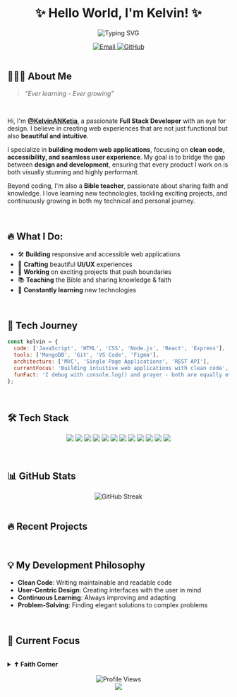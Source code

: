 <h1 align="center">✨ Hello World, I'm Kelvin! ✨</h1>
<p align="center">
  <img src="https://readme-typing-svg.herokuapp.com?font=Fira+Code&pause=1000&color=6A5ACD&center=true&vCenter=true&width=435&lines=Full+Stack+Web+Developer;UI%2FUX+Designer;Christian+Bible+Teacher;Problem+Solver;Creative+Thinker" alt="Typing SVG" />
</p>

<div align="center">
  <a href="mailto:kelvinkwabenanketia@gmail.com">
    <img src="https://img.shields.io/badge/Email-D14836?style=for-the-badge&logo=gmail&logoColor=white" alt="Email" />
  </a>
  <a href="https://github.com/KelvinANketia">
    <img src="https://img.shields.io/badge/GitHub-100000?style=for-the-badge&logo=github&logoColor=white" alt="GitHub" />
  </a>
  <!-- Add your other social links here (LinkedIn, Twitter, etc.) -->
</div>

<br/>

## 👨🏾‍💻 About Me

> *"Ever learning - Ever growing"*

<br/>

Hi, I'm **[@KelvinANKetia](https://github.com/KelvinANKetia)**, a passionate **Full Stack Developer** with an eye for design. I believe in creating web experiences that are not just functional but also **beautiful and intuitive**.

I specialize in **building modern web applications**, focusing on **clean code, accessibility, and seamless user experience**. My goal is to bridge the gap between **design and development**, ensuring that every product I work on is both visually stunning and highly performant.

Beyond coding, I'm also a **Bible teacher**, passionate about sharing faith and knowledge. I love learning new technologies, tackling exciting projects, and continuously growing in both my technical and personal journey.

<br/>

## 🔥 What I Do:

- 🛠 **Building** responsive and accessible web applications  
- 🎨 **Crafting** beautiful **UI/UX** experiences  
- 🔭 **Working** on exciting projects that push boundaries  
- 📚 **Teaching** the Bible and sharing knowledge & faith  
- 🌱 **Constantly learning** new technologies  

<br>

## 🚀 Tech Journey

```javascript
const kelvin = {
  code: ['JavaScript', 'HTML', 'CSS', 'Node.js', 'React', 'Express'],
  tools: ['MongoDB', 'Git', 'VS Code', 'Figma'],
  architecture: ['MVC', 'Single Page Applications', 'REST API'],
  currentFocus: 'Building intuitive web applications with clean code',
  funFact: 'I debug with console.log() and prayer - both are equally effective!'
};
```

<br>

## 🛠️ Tech Stack

<p align="center">
  <img src="https://img.shields.io/badge/JavaScript-F7DF1E?style=for-the-badge&logo=javascript&logoColor=black" />
  <img src="https://img.shields.io/badge/TypeScript-3178C6?style=for-the-badge&logo=typescript&logoColor=white" />
  <img src="https://img.shields.io/badge/HTML5-E34F26?style=for-the-badge&logo=html5&logoColor=white" />
  <img src="https://img.shields.io/badge/CSS3-1572B6?style=for-the-badge&logo=css3&logoColor=white" />
  <img src="https://img.shields.io/badge/React-61DAFB?style=for-the-badge&logo=react&logoColor=black" />
  <img src="https://img.shields.io/badge/Next.js-000000?style=for-the-badge&logo=next.js&logoColor=white" />
  <img src="https://img.shields.io/badge/Node.js-339933?style=for-the-badge&logo=nodedotjs&logoColor=white" />
  <img src="https://img.shields.io/badge/Express.js-000000?style=for-the-badge&logo=express&logoColor=white" />
  <img src="https://img.shields.io/badge/MongoDB-47A248?style=for-the-badge&logo=mongodb&logoColor=white" />
  <img src="https://img.shields.io/badge/Git-F05032?style=for-the-badge&logo=git&logoColor=white" />
  <img src="https://img.shields.io/badge/Figma-F24E1E?style=for-the-badge&logo=figma&logoColor=white" />
  <img src="https://img.shields.io/badge/Tailwind_CSS-06B6D4?style=for-the-badge&logo=tailwind-css&logoColor=white" />
</p>

<br>

## 📊 GitHub Stats

<div align="center">
  <img src="https://github-readme-streak-stats.herokuapp.com/?user=KelvinANketia&theme=radical" alt="GitHub Streak" />
</div>

<br>

## 🔥 Recent Projects

<div align="center">
<!--   <a href="https://github.com/KelvinANketia/MyPersonalProjects">
    <img src="https://github-readme-stats.vercel.app/api/pin/?username=KelvinANketia&repo=project-name&theme=radical" />
  </a>
  <a href="https://github.com/KelvinANketia/another-project">
    <img src="https://github-readme-stats.vercel.app/api/pin/?username=KelvinANketia&repo=another-project&theme=radical" />
  </a> -->
</div>

<br>

## 💡 My Development Philosophy

- **Clean Code**: Writing maintainable and readable code
- **User-Centric Design**: Creating interfaces with the user in mind
- **Continuous Learning**: Always improving and adapting
- **Problem-Solving**: Finding elegant solutions to complex problems

<br>

## 🎯 Current Focus

```

```

<details>
  <summary><b>✝️ Faith Corner</b></summary>
  <br>
  <blockquote>
    "For I know the plans I have for you," declares the LORD, "plans to prosper you and not to harm you, plans to give you hope and a future." - Jeremiah 29:11
  </blockquote>
  <p>As a Bible teacher, I'm passionate about sharing the word of God and helping others grow in their faith journey.</p>
</details>

<br>

<div align="center">
  <img src="https://komarev.com/ghpvc/?username=KelvinANketia&label=Profile%20views&color=6A5ACD&style=flat" alt="Profile Views" />
</div>

<div align="center">
  <img src="https://capsule-render.vercel.app/api?type=waving&color=gradient&height=100&section=footer&fontSize=90" />
</div>
